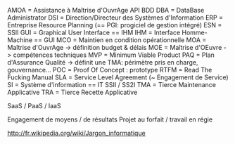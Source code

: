 AMOA = Assistance à Maîtrise d'OuvrAge
API
BDD
DBA = DataBase Administrator
DSI = Direction/Directeur des Systèmes d'Information
ERP = Entreprise Resource Planning (== PGI: progiciel de gestion intégré)
ESN = SSII
GUI = Graphical User Interface == IHM
IHM = Interface Homme-Machine == GUI
MCO = Maintien en condition opérationnelle
MOA = Maîtrise d'OuvrAge -> définition budget & délais
MOE = Maîtrise d'OEuvre -> compétences techniques
MVP = Minimum Viable Product
PAQ = Plan d'Assurance Qualité -> définit une TMA: périmètre pris en charge, gouvernance...
POC = Proof Of Concept : prototype
RTFM = Read The Fucking Manual
SLA = Service Level Agreement (~ Engagement de Service)
SI = Système d'information == IT
SSII / SS2I
TMA = Tierce Maintenance Applicative
TRA = Tierce Recette Applicative

SaaS / PaaS / IaaS

Engagement de moyens / de résultats
Projet au forfait / travail en régie

http://fr.wikipedia.org/wiki/Jargon_informatique
